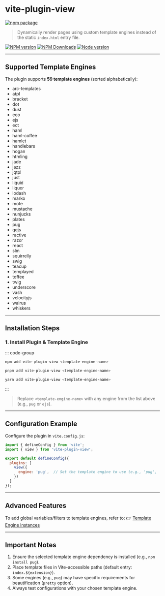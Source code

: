 # vite-plugin-view

[![npm package](https://nodei.co/npm/vite-plugin-view.png?downloads=true&downloadRank=true&stars=true)](https://www.npmjs.com/package/vite-plugin-view)

> Dynamically render pages using custom template engines instead of the static `index.html` entry file.

[![NPM version](https://img.shields.io/npm/v/vite-plugin-view.svg?style=flat)](https://npmjs.org/package/vite-plugin-view)
[![NPM Downloads](https://img.shields.io/npm/dm/vite-plugin-view.svg?style=flat)](https://npmjs.org/package/vite-plugin-view)
[![Node version](https://img.shields.io/node/v/vite-plugin-view.svg?style=flat)](https://npmjs.org/package/vite-plugin-view)


---

## Supported Template Engines
The plugin supports **59 template engines** (sorted alphabetically):


* arc-templates
* atpl
* bracket
* dot
* dust
* eco
* ejs
* ect
* haml
* haml-coffee
* hamlet
* handlebars
* hogan
* htmling
* jade
* jazz
* jqtpl
* just
* liquid
* liquor
* lodash
* marko
* mote
* mustache
* nunjucks
* plates
* pug
* qejs
* ractive
* razor
* react
* slm
* squirrelly
* swig
* teacup
* templayed
* toffee
* twig
* underscore
* vash
* velocityjs
* walrus
* whiskers

---

## Installation Steps

### 1. Install Plugin & Template Engine
::: code-group
```bash [npm]
npm add vite-plugin-view <template-engine-name>
```
```bash [pnpm]
pnpm add vite-plugin-view <template-engine-name>
```
```bash [yarn]
yarn add vite-plugin-view <template-engine-name>
```
:::

> Replace `<template-engine-name>` with any engine from the list above (e.g., `pug` or `ejs`).

---

## Configuration Example
Configure the plugin in `vite.config.js`:

```javascript
import { defineConfig } from 'vite';
import { view } from 'vite-plugin-view';

export default defineConfig({
  plugins: [
    view({
      engine: 'pug',  // Set the template engine to use (e.g., 'pug', 'ejs', etc.)
    })
  ]
});
```

---

## Advanced Features
To add global variables/filters to template engines, refer to:
👉 [Template Engine Instances](https://github.com/ladjs/consolidate?tab=readme-ov-file#template-engine-instances)

---

## Important Notes
1. Ensure the selected template engine dependency is installed (e.g., `npm install pug`).
2. Place template files in Vite-accessible paths (default entry: `index.${extension}`).
3. Some engines (e.g., `pug`) may have specific requirements for beautification (`pretty` option).
4. Always test configurations with your chosen template engine.
```
